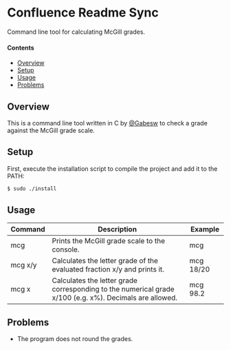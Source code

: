 # Confluence Readme Sync
Command line tool for calculating McGill grades.

#### Contents
- [Overview](#overview)
- [Setup](#setup)
- [Usage](#usage)
- [Problems](#problems)

## Overview
This is a command line tool written in C by [@Gabesw](https://www.github.com/gabesw) to check a grade against the McGill grade scale.

## Setup
First, execute the installation script to compile the project and add it to the PATH:
```bash
$ sudo ./install
```

## Usage
| Command | Description | Example |
|----|----|----|
|mcg|Prints the McGill grade scale to the console.|mcg|
|mcg x/y|Calculates the letter grade of the evaluated fraction x/y and prints it.|mcg 18/20|
|mcg x|Calculates the letter grade corresponding to the numerical grade x/100 (e.g. x%). Decimals are allowed.|mcg 98.2|

## Problems
- The program does not round the grades.